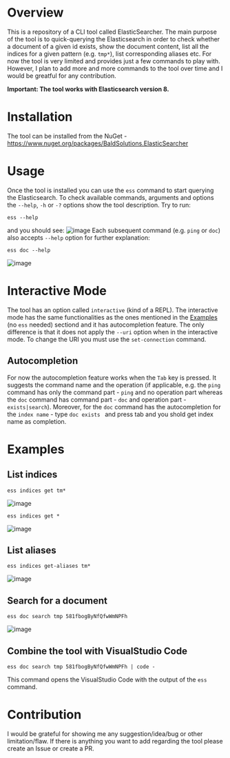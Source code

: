 # Overview

This is a repository of a CLI tool called ElasticSearcher. The main purpose of the tool is to quick-querying the Elasticsearch in order to check whether a document of a given id exists, show the document content, list all the indices for a given pattern (e.g. `tmp*`), list corresponding aliases etc. For now the tool is very limited and provides just a few commands to play with. However, I plan to add more and more commands to the tool over time and I would be greatful for any contribution.

**Important: The tool works with Elasticsearch version 8.**

# Installation

The tool can be installed from the NuGet - https://www.nuget.org/packages/BaldSolutions.ElasticSearcher

# Usage

Once the tool is installed you can use the `ess` command to start querying the Elasticsearch. To check available commands, arguments and options the `--help`, `-h` or `-?` options show the tool description. Try to run:

```
ess --help
```

and you should see:
![image](https://github.com/tglowka/elasticsearcher/assets/38429856/2a7699de-db5e-4211-af01-5e82af7524d5)
Each subsequent command (e.g. `ping` or `doc`) also accepts `--help` option for further explanation:

```
ess doc --help
```

![image](https://github.com/tglowka/elasticsearcher/assets/38429856/e2e22db9-d5f6-4255-940e-73f510d4b462)

# Interactive Mode

The tool has an option called `interactive` (kind of a REPL). The interactive mode has the same functionalities as the ones mentioned in the [Examples](#examples) (no `ess` needed) sectiond and it has autocompletion feature. The only difference is that it does not apply the `--uri` option when in the interactive mode. To change the URI you must use the `set-connection` command.

## Autocompletion

For now the autocompletion feature works when the `Tab` key is pressed. It suggests the command name and the operation (if applicable, e.g. the `ping` command has only the command part - `ping` and no operation part whereas the `doc` command has command part - `doc` and operation part - `exists|search`). Moreover, for the `doc` command has the autocompletion for the `index name` - type `doc exists ` and press tab and you shold get index name as completion.

# Examples

## List indices

```
ess indices get tm*
```

![image](https://github.com/tglowka/elasticsearcher/assets/38429856/8a3d8bba-68cf-47c1-a63e-75b90570c622)

```
ess indices get *
```

![image](https://github.com/tglowka/elasticsearcher/assets/38429856/115b38e7-5692-43fd-8109-d7156abc49ad)

## List aliases

```
ess indices get-aliases tm*
```

![image](https://github.com/tglowka/elasticsearcher/assets/38429856/b26de425-d660-4e8f-a959-c87043c1777c)

## Search for a document

```
ess doc search tmp 581fbogByNfQfwWmNPFh
```

![image](https://github.com/tglowka/elasticsearcher/assets/38429856/57a334b1-345b-4ce9-9fd8-951b6a0e6890)

## Combine the tool with VisualStudio Code

```
ess doc search tmp 581fbogByNfQfwWmNPFh | code -
```

This command opens the VisualStudio Code with the output of the `ess` command.

# Contribution

I would be grateful for showing me any suggestion/idea/bug or other limitation/flaw. If there is anything you want to add regarding the tool please create an Issue or create a PR.
